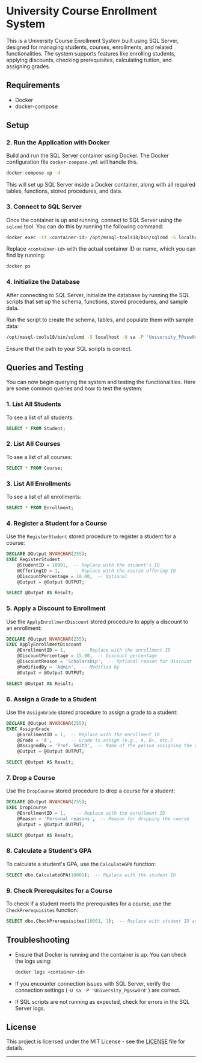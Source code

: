 
# University Course Enrollment System

This is a University Course Enrollment System built using SQL Server, designed for managing students, courses, enrollments, and related functionalities. The system supports features like enrolling students, applying discounts, checking prerequisites, calculating tuition, and assigning grades.

## Requirements

- Docker
- docker-compose

## Setup



### 2. Run the Application with Docker

Build and run the SQL Server container using Docker. The Docker configuration file `docker-compose.yml` will handle this.

```bash
docker-compose up -d
```

This will set up SQL Server inside a Docker container, along with all required tables, functions, stored procedures, and data.

### 3. Connect to SQL Server

Once the container is up and running, connect to SQL Server using the `sqlcmd` tool. You can do this by running the following command:

```bash
docker exec -it <container-id> /opt/mssql-tools18/bin/sqlcmd -S localhost -U sa -P 'University_P@ssw0rd' -C
```

Replace `<container-id>` with the actual container ID or name, which you can find by running:

```bash
docker ps
```

### 4. Initialize the Database

After connecting to SQL Server, initialize the database by running the SQL scripts that set up the schema, functions, stored procedures, and sample data.

Run the script to create the schema, tables, and populate them with sample data:

```bash
/opt/mssql-tools18/bin/sqlcmd -S localhost -U sa -P 'University_P@ssw0rd' -C -i /usr/src/app/sql/10-tests.sql
```

Ensure that the path to your SQL scripts is correct.

## Queries and Testing

You can now begin querying the system and testing the functionalities. Here are some common queries and how to test the system:

### 1. List All Students

To see a list of all students:

```sql
SELECT * FROM Student;
```

### 2. List All Courses

To see a list of all courses:

```sql
SELECT * FROM Course;
```

### 3. List All Enrollments

To see a list of all enrollments:

```sql
SELECT * FROM Enrollment;
```

### 4. Register a Student for a Course

Use the `RegisterStudent` stored procedure to register a student for a course:

```sql
DECLARE @Output NVARCHAR(255);
EXEC RegisterStudent 
    @StudentID = 10001,  -- Replace with the student's ID
    @OfferingID = 1,     -- Replace with the course offering ID
    @DiscountPercentage = 10.00,  -- Optional
    @Output = @Output OUTPUT;

SELECT @Output AS Result;
```

### 5. Apply a Discount to Enrollment

Use the `ApplyEnrollmentDiscount` stored procedure to apply a discount to an enrollment:

```sql
DECLARE @Output NVARCHAR(255);
EXEC ApplyEnrollmentDiscount 
    @EnrollmentID = 1,      -- Replace with the enrollment ID
    @DiscountPercentage = 15.00,  -- Discount percentage
    @DiscountReason = 'Scholarship',  -- Optional reason for discount
    @ModifiedBy = 'Admin',  -- Modified by
    @Output = @Output OUTPUT;

SELECT @Output AS Result;
```

### 6. Assign a Grade to a Student

Use the `AssignGrade` stored procedure to assign a grade to a student:

```sql
DECLARE @Output NVARCHAR(255);
EXEC AssignGrade 
    @EnrollmentID = 1,  -- Replace with the enrollment ID
    @Grade = 'A',       -- Grade to assign (e.g., A, B+, etc.)
    @AssignedBy = 'Prof. Smith',  -- Name of the person assigning the grade
    @Output = @Output OUTPUT;

SELECT @Output AS Result;
```

### 7. Drop a Course

Use the `DropCourse` stored procedure to drop a course for a student:

```sql
DECLARE @Output NVARCHAR(255);
EXEC DropCourse 
    @EnrollmentID = 1,    -- Replace with the enrollment ID
    @Reason = 'Personal reasons',  -- Reason for dropping the course
    @Output = @Output OUTPUT;

SELECT @Output AS Result;
```

### 8. Calculate a Student's GPA

To calculate a student's GPA, use the `CalculateGPA` function:

```sql
SELECT dbo.CalculateGPA(10001);  -- Replace with the student ID
```

### 9. Check Prerequisites for a Course

To check if a student meets the prerequisites for a course, use the `CheckPrerequisites` function:

```sql
SELECT dbo.CheckPrerequisites(10001, 1);  -- Replace with student ID and course ID
```

## Troubleshooting

* Ensure that Docker is running and the container is up. You can check the logs using:

  ```bash
  docker logs <container-id>
  ```

* If you encounter connection issues with SQL Server, verify the connection settings (`-U sa -P 'University_P@ssw0rd'`) are correct.

* If SQL scripts are not running as expected, check for errors in the SQL Server logs.

## License

This project is licensed under the MIT License - see the [LICENSE](LICENSE) file for details.

---




